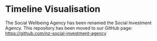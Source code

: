 # Timeline Visualisation
The Social Wellbeing Agency has been renamed the Social Investment Agency. This repository has been moved to our GitHub page: https://github.com/nz-social-investment-agency
